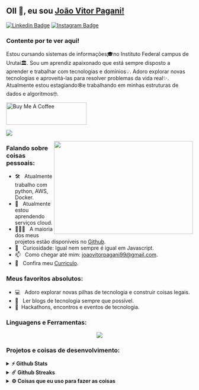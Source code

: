 ## OII 👋, eu sou [João Vitor Pagani!](https://github.com/joaovitorpagani99/)

[![Linkedin Badge](https://img.shields.io/badge/-LinkedIn-0e76a8?style=flat-square&logo=Linkedin&logoColor=white)](https://linkedin.com/in/joaovitorpagani99)
[![Instagram Badge](https://img.shields.io/badge/-Instagram-e4405f?style=flat-square&logo=Instagram&logoColor=white)](https://instagram.com/joaovitorpagani1/)


### Contente por te ver aqui! &nbsp; 

Estou cursando sistemas de informações🎓no Instituto Federal campus de Urutai🏛. Sou um aprendiz apaixonado que está sempre disposto a aprender e trabalhar com tecnologias e domínios💡. Adoro explorar novas tecnologias e aproveitá-las para resolver problemas da vida real✨. Atualmente estou estagiando🕸️e trabalhando em minhas estruturas de dados e algoritmos🤓.

<a href="https://www.buymeacoffee.com/" target="_blank"><img src="https://cdn.buymeacoffee.com/buttons/v2/default-yellow.png" alt="Buy Me A Coffee" height="60px" width="217px" ></a>

[![](https://gitwar.herokuapp.com/badge?username=iampavangandhi&label=Gitwar%20Profile%20Score&style=for-the-badge&color=0088cc)](https://gitwar.herokuapp.com/)

<img align="right" height="250" width="375" alt="" src="https://raw.githubusercontent.com/iampavangandhi/iampavangandhi/master/gifs/coder.gif" />

### Falando sobre coisas pessoais:

- 🛠 &nbsp; Atualmente trabalho com python, AWS, Docker.
- 🚀 &nbsp; Atualmente estou aprendendo serviços cloud.
- 👨🏻‍💻 &nbsp; A maioria dos meus projetos estão disponíveis no [Github](https://github.com/joaovitorpagani99).
- 👾 &nbsp; Curiosidade: Igual nem sempre é igual em Javascript.
- 📫 &nbsp; Como chegar até mim: joaovitorpagani99@gmail.com.
- 📝 &nbsp; Confira meu [Curriculo](https://github.com/joaovitorpagani99/joaovitorpagani99/resume.pdf).

### Meus favoritos absolutos:

- 💻 &nbsp; Adoro explorar novas pilhas de tecnologia e construir coisas legais.
- 📰 &nbsp; Ler blogs de tecnologia sempre que possível.
- 🍕 &nbsp;Hackathons, encontros e eventos de tecnologia.

### Linguagens e Ferramentas:

<p align="center">
  <a href="https://skillicons.dev">
    <img src="https://skillicons.dev/icons?i=git,kubernetes,docker,aws,c,java,python,spring,mysql,git" />
  </a>
</p>
<!--
<code><img height="25" src="https://raw.githubusercontent.com/github/explore/80688e429a7d4ef2fca1e82350fe8e3517d3494d/topics/sass/sass.png" alt="sass"></code>
-->

### Projetos e coisas de desenvolvimento:

<details>	
  <summary><b>⚡ Github Stats</b></summary>
  <br />
  <img height="180em" src="https://github-readme-stats.vercel.app/api?username=iampavangandhi&show_icons=true&hide_border=true&&count_private=true&include_all_commits=true" />
  <img height="180em" src="https://github-readme-stats.vercel.app/api/top-langs/?username=joaovitorpagani99&exclude_repo=KNN-Image-Classification&show_icons=true&hide_border=true&layout=compact&langs_count=8"/>
</details>

<details>	
  <summary><b>☄️ Github Streaks</b></summary>

  <br />
  <img height="180em" src="https://github-readme-streak-stats.herokuapp.com/?user=joaovitorpagani99&hide_border=true" />
</details>
 
<details>	
  <br />
  <summary><b>⚙️ Coisas que eu uso para fazer as coisas</b></summary>
  	<ul>
  	    <li><b>OS:</b> Ubuntu 20.04</li>
	    <li><b>Laptop: </b> AVELL (i5)</li>
  	    <li><b>Browser: </b> Firefox Web Browser</li>
	    <li><b>Code Editor:</b> VSCode - O melhor editor que existe.</li>
	    <li><b>To Stay Updated:</b> Dev.to, stack overflow, Linkedin.</li>
	    <br />
	</ul>	
</details>

